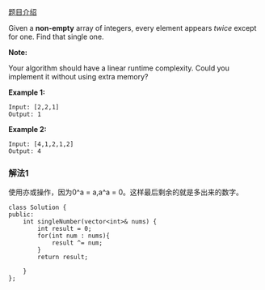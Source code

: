 [题目介绍](https://leetcode.com/problems/single-number/)

Given a **non-empty** array of integers, every element appears *twice* except for one. Find that single one.

**Note:**

Your algorithm should have a linear runtime complexity. Could you implement it without using extra memory?

**Example 1:**

```
Input: [2,2,1]
Output: 1
```

**Example 2:**

```
Input: [4,1,2,1,2]
Output: 4
```



### 解法1

使用亦或操作，因为0^a = a,a^a = 0。这样最后剩余的就是多出来的数字。

```
class Solution {
public:
    int singleNumber(vector<int>& nums) {
        int result = 0;
        for(int num : nums){
            result ^= num;
        }
        return result;
        
    }
};
```

